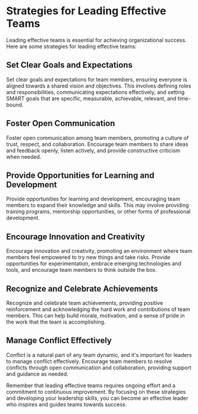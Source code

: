 Strategies for Leading Effective Teams
==========================================================================

Leading effective teams is essential for achieving organizational success. Here are some strategies for leading effective teams:

Set Clear Goals and Expectations
--------------------------------

Set clear goals and expectations for team members, ensuring everyone is aligned towards a shared vision and objectives. This involves defining roles and responsibilities, communicating expectations effectively, and setting SMART goals that are specific, measurable, achievable, relevant, and time-bound.

Foster Open Communication
-------------------------

Foster open communication among team members, promoting a culture of trust, respect, and collaboration. Encourage team members to share ideas and feedback openly, listen actively, and provide constructive criticism when needed.

Provide Opportunities for Learning and Development
--------------------------------------------------

Provide opportunities for learning and development, encouraging team members to expand their knowledge and skills. This may involve providing training programs, mentorship opportunities, or other forms of professional development.

Encourage Innovation and Creativity
-----------------------------------

Encourage innovation and creativity, promoting an environment where team members feel empowered to try new things and take risks. Provide opportunities for experimentation, embrace emerging technologies and tools, and encourage team members to think outside the box.

Recognize and Celebrate Achievements
------------------------------------

Recognize and celebrate team achievements, providing positive reinforcement and acknowledging the hard work and contributions of team members. This can help build morale, motivation, and a sense of pride in the work that the team is accomplishing.

Manage Conflict Effectively
---------------------------

Conflict is a natural part of any team dynamic, and it's important for leaders to manage conflict effectively. Encourage team members to resolve conflicts through open communication and collaboration, providing support and guidance as needed.

Remember that leading effective teams requires ongoing effort and a commitment to continuous improvement. By focusing on these strategies and developing your leadership skills, you can become an effective leader who inspires and guides teams towards success.
